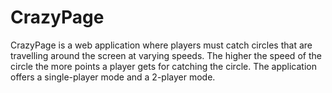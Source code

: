 # CrazyPage

CrazyPage is a web application where players must catch circles that are travelling around the screen at varying speeds. The higher the speed of the circle the more points a player gets for catching the circle. The application offers a single-player mode and a 2-player mode.
